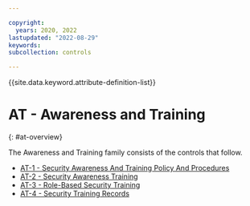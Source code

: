 ```yaml
---

copyright:
  years: 2020, 2022
lastupdated: "2022-08-29"
keywords: 
subcollection: controls

---
```




{{site.data.keyword.attribute-definition-list}}

# AT - Awareness and Training
{: #at-overview}

The Awareness and Training family consists of the controls that follow.

- [AT-1 - Security Awareness And Training Policy And Procedures](/docs/controls?topic=controls-at-1)
- [AT-2 - Security Awareness Training](/docs/controls?topic=controls-at-2)
- [AT-3 - Role-Based Security Training](/docs/controls?topic=controls-at-3)
- [AT-4 - Security Training Records](/docs/controls?topic=controls-at-4)



